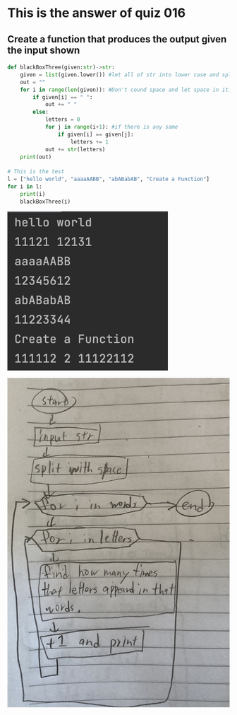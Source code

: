 # This is the answer of quiz 016
## Create a function that produces the output given the input shown

```.py
def blackBoxThree(given:str)->str:
    given = list(given.lower()) #let all of str into lower case and split into list.
    out = ""
    for i in range(len(given)): #Don't cound space and let space in it.
        if given[i] == " ":
            out += " "
        else:
            letters = 0
            for j in range(i+1): #if there is any same 
                if given[i] == given[j]:
                    letters += 1
            out += str(letters)
    print(out)

# This is the test
l = ["hello world", "aaaaAABB", "abABabAB", "Create a Function"]
for i in l:
    print(i)
    blackBoxThree(i)
```

![](https://github.com/yutaro741/unit-1/blob/main/picture/%E3%82%B9%E3%82%AF%E3%83%AA%E3%83%BC%E3%83%B3%E3%82%B7%E3%83%A7%E3%83%83%E3%83%88%202022-10-07%2011.32.59.png)

![](https://github.com/yutaro741/unit-1/blob/main/picture/3689861F-9E4A-40C8-BDCD-7FE7E8BBC1BE.jpg)
